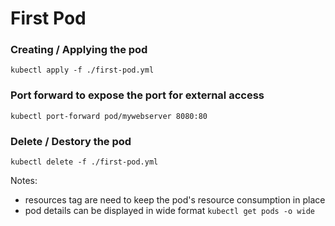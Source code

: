 # First Pod

### Creating / Applying the pod

`kubectl apply -f ./first-pod.yml`

### Port forward to expose the port for external access

`kubectl port-forward pod/mywebserver 8080:80`

### Delete / Destory the pod

`kubectl delete -f ./first-pod.yml`


Notes:

 - resources tag are need to keep the pod's resource consumption in place
 - pod details can be displayed in wide format `kubectl get pods -o wide`

